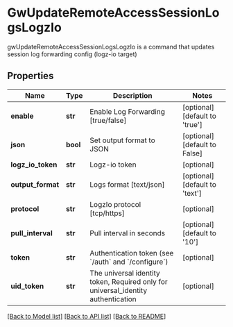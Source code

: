 # GwUpdateRemoteAccessSessionLogsLogzIo

gwUpdateRemoteAccessSessionLogsLogzIo is a command that updates session log forwarding config (logz-io target)
## Properties
Name | Type | Description | Notes
------------ | ------------- | ------------- | -------------
**enable** | **str** | Enable Log Forwarding [true/false] | [optional] [default to 'true']
**json** | **bool** | Set output format to JSON | [optional] [default to False]
**logz_io_token** | **str** | Logz-io token | [optional] 
**output_format** | **str** | Logs format [text/json] | [optional] [default to 'text']
**protocol** | **str** | LogzIo protocol [tcp/https] | [optional] 
**pull_interval** | **str** | Pull interval in seconds | [optional] [default to '10']
**token** | **str** | Authentication token (see &#x60;/auth&#x60; and &#x60;/configure&#x60;) | [optional] 
**uid_token** | **str** | The universal identity token, Required only for universal_identity authentication | [optional] 

[[Back to Model list]](../README.md#documentation-for-models) [[Back to API list]](../README.md#documentation-for-api-endpoints) [[Back to README]](../README.md)


